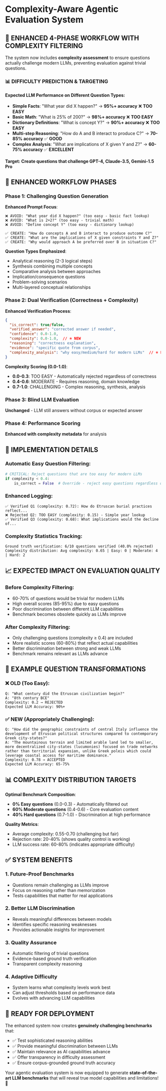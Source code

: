 # Complexity-Aware Agentic Evaluation System

## 🎯 ENHANCED 4-PHASE WORKFLOW WITH COMPLEXITY FILTERING

The system now includes **complexity assessment** to ensure questions actually challenge modern LLMs, preventing evaluation against trivial questions.

### 📊 DIFFICULTY PREDICTION & TARGETING

#### Expected LLM Performance on Different Question Types:
- **Simple Facts**: "What year did X happen?" → **95%+ accuracy** ❌ **TOO EASY**
- **Basic Math**: "What is 25% of 200?" → **98%+ accuracy** ❌ **TOO EASY**
- **Dictionary Definitions**: "What is concept Y?" → **90%+ accuracy** ❌ **TOO EASY**
- **Multi-step Reasoning**: "How do A and B interact to produce C?" → **70-85% accuracy** ✅ **GOOD**
- **Complex Analysis**: "What are implications of X given Y and Z?" → **60-75% accuracy** ✅ **EXCELLENT**

#### Target: Create questions that challenge GPT-4, Claude-3.5, Gemini-1.5 Pro

## 🔄 ENHANCED WORKFLOW PHASES

### Phase 1: Challenging Question Generation
**Enhanced Prompt Focus**:
```
❌ AVOID: "What year did X happen?" (too easy - basic fact lookup)
❌ AVOID: "What is 2+2?" (too easy - trivial math)  
❌ AVOID: "Define concept Y" (too easy - dictionary lookup)

✅ CREATE: "How do concepts A and B interact to produce outcome C?"
✅ CREATE: "What are the implications of X given constraints Y and Z?"
✅ CREATE: "Why would approach A be preferred over B in situation C?"
```

**Question Types Emphasized**:
- Analytical reasoning (2-3 logical steps)
- Synthesis combining multiple concepts
- Comparative analysis between approaches
- Implication/consequence questions
- Problem-solving scenarios
- Multi-layered conceptual relationships

### Phase 2: Dual Verification (Correctness + Complexity)
**Enhanced Verification Process**:
```json
{
  "is_correct": true/false,
  "verified_answer": "corrected answer if needed",  
  "confidence": 0.0-1.0,
  "complexity": 0.0-1.0,  // ⭐ NEW
  "reasoning": "correctness explanation",
  "evidence": "specific quote from corpus",
  "complexity_analysis": "why easy/medium/hard for modern LLMs"  // ⭐ NEW
}
```

**Complexity Scoring (0.0-1.0)**:
- **0.0-0.3**: TOO EASY - Automatically rejected regardless of correctness
- **0.4-0.6**: MODERATE - Requires reasoning, domain knowledge
- **0.7-1.0**: CHALLENGING - Complex reasoning, synthesis, analysis

### Phase 3: Blind LLM Evaluation
**Unchanged** - LLM still answers without corpus or expected answer

### Phase 4: Performance Scoring  
**Enhanced with complexity metadata** for analysis

## 🔧 IMPLEMENTATION DETAILS

### Automatic Easy Question Filtering:
```python
# CRITICAL: Reject questions that are too easy for modern LLMs
if complexity < 0.4:
    is_correct = False  # Override - reject easy questions regardless of correctness
```

### Enhanced Logging:
```
✅ Verified Q1 (complexity: 0.72): How do Etruscan burial practices reflect...
❌ Rejected Q2: TOO EASY (complexity: 0.15) - Simple year lookup
✅ Verified Q3 (complexity: 0.68): What implications would the decline of...
```

### Complexity Statistics Tracking:
```
Ground truth verification: 6/10 questions verified (40.0% rejected)
Complexity distribution: Avg complexity: 0.65 | Easy: 0 | Moderate: 4 | Hard: 2
```

## 📈 EXPECTED IMPACT ON EVALUATION QUALITY

### Before Complexity Filtering:
- 60-70% of questions would be trivial for modern LLMs
- High overall scores (85-95%) due to easy questions
- Poor discrimination between different LLM capabilities
- Benchmark becomes obsolete quickly as LLMs improve

### After Complexity Filtering:
- Only challenging questions (complexity ≥ 0.4) are included
- More realistic scores (60-80%) that reflect actual capabilities  
- Better discrimination between strong and weak LLMs
- Benchmark remains relevant as LLMs advance

## 🎯 EXAMPLE QUESTION TRANSFORMATIONS

### ❌ OLD (Too Easy):
```
Q: "What century did the Etruscan civilization begin?"
A: "8th century BCE"
Complexity: 0.2 → REJECTED
Expected LLM Accuracy: 90%+
```

### ✅ NEW (Appropriately Challenging):
```
Q: "How did the geographic constraints of central Italy influence the development of Etruscan political structures compared to contemporary Greek city-states?"
A: "The mountainous terrain and limited arable land led to smaller, more decentralized city-states (lucumonies) focused on trade networks rather than territorial expansion, unlike Greek poleis which could leverage coastal access for maritime dominance."
Complexity: 0.78 → ACCEPTED
Expected LLM Accuracy: 65-75%
```

## 📊 COMPLEXITY DISTRIBUTION TARGETS

**Optimal Benchmark Composition**:
- **0% Easy questions** (0.0-0.3) - Automatically filtered out
- **60% Moderate questions** (0.4-0.6) - Core evaluation content
- **40% Hard questions** (0.7-1.0) - Discrimination at high performance

**Quality Metrics**:
- Average complexity: 0.55-0.70 (challenging but fair)
- Rejection rate: 20-40% (shows quality control is working)
- LLM success rate: 60-80% (indicates appropriate difficulty)

## ✅ SYSTEM BENEFITS

### 1. **Future-Proof Benchmarks**
- Questions remain challenging as LLMs improve
- Focus on reasoning rather than memorization
- Tests capabilities that matter for real applications

### 2. **Better LLM Discrimination**
- Reveals meaningful differences between models
- Identifies specific reasoning weaknesses
- Provides actionable insights for improvement

### 3. **Quality Assurance**
- Automatic filtering of trivial questions
- Evidence-based ground truth verification
- Transparent complexity reasoning

### 4. **Adaptive Difficulty**
- System learns what complexity levels work best
- Can adjust thresholds based on performance data
- Evolves with advancing LLM capabilities

## 🚀 READY FOR DEPLOYMENT

The enhanced system now creates **genuinely challenging benchmarks** that:
- ✅ Test sophisticated reasoning abilities
- ✅ Provide meaningful discrimination between LLMs  
- ✅ Maintain relevance as AI capabilities advance
- ✅ Offer transparency in difficulty assessment
- ✅ Ensure corpus-grounded ground truth accuracy

Your agentic evaluation system is now equipped to generate **state-of-the-art LLM benchmarks** that will reveal true model capabilities and limitations! 🎯
